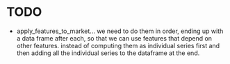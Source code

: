 # TODO
- apply_features_to_market...
we need to do them in order, ending up with a data frame after each, so that we
can use features that depend on other features.  instead of computing them
as individual series first and then adding all the individual series to the
dataframe at the end.
